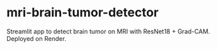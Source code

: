 # mri-brain-tumor-detector
Streamlit app to detect brain tumor on MRI with ResNet18 + Grad-CAM. Deployed on Render.
